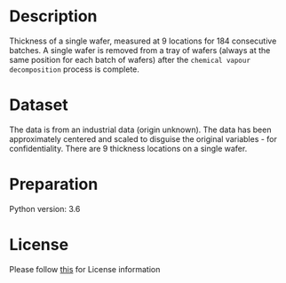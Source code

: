 # Description
Thickness of a single wafer, measured at 9 locations for 184 consecutive batches. A single wafer is removed from a tray of wafers (always at the same position for each batch of wafers) after the `chemical vapour decomposition` process is complete.

# Dataset
The data is from an industrial data (origin unknown). The data has been approximately centered and scaled to disguise the original variables - for confidentiality. There are 9 thickness locations on a single wafer.

# Preparation
Python version: 3.6 

# License
Please follow [this]("https://creativecommons.org/licenses/by-sa/4.0/") for License information